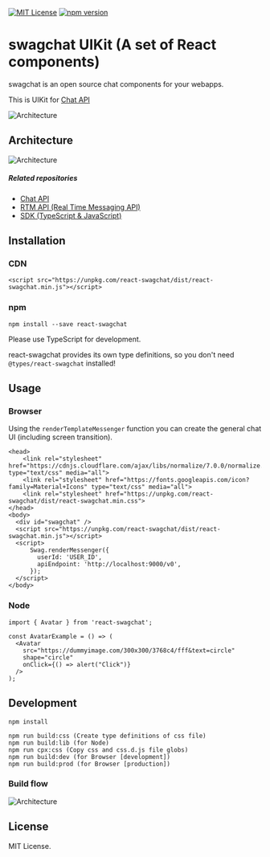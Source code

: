 [![MIT License](http://img.shields.io/badge/license-MIT-blue.svg?style=flat)](LICENSE)
[![npm version](https://badge.fury.io/js/swagchat-sdk.svg)](https://badge.fury.io/js/react-swagchat)

# swagchat UIKit (A set of React components)

swagchat is an open source chat components for your webapps.

This is UIKit for [Chat API](http://github.com/fairway-corp/swagchat-chat-api)

![Architecture](https://client.fairway.ne.jp/swagchat/img/uikit-messenger-20170920.png "Architecture")

## Architecture

![Architecture](https://client.fairway.ne.jp/swagchat/img/swagchat-start-guide-20170920.png "Architecture")

##### Related repositories

* [Chat API](https://github.com/fairway-corp/swagchat-chat-api)
* [RTM API (Real Time Messaging API)](https://github.com/fairway-corp/swagchat-rtm-api)
* [SDK (TypeScript & JavaScript)](https://github.com/swagchat/swagchat-sdk-js)


## Installation

### CDN

```
<script src="https://unpkg.com/react-swagchat/dist/react-swagchat.min.js"></script>
```

### npm

```
npm install --save react-swagchat
```

Please use TypeScript for development.

react-swagchat provides its own type definitions, so you don't need `@types/react-swagchat` installed!


## Usage

### Browser

Using the `renderTemplateMessenger` function you can create the general chat UI (including screen transition).

```
<head>
    <link rel="stylesheet" href="https://cdnjs.cloudflare.com/ajax/libs/normalize/7.0.0/normalize.min.css" type="text/css" media="all">
    <link rel="stylesheet" href="https://fonts.googleapis.com/icon?family=Material+Icons" type="text/css" media="all">
    <link rel="stylesheet" href="https://unpkg.com/react-swagchat/dist/react-swagchat.min.css">
</head>
<body>
  <div id="swagchat" />
  <script src="https://unpkg.com/react-swagchat/dist/react-swagchat.min.js"></script>
  <script>
      Swag.renderMessenger({
        userId: 'USER_ID',
        apiEndpoint: 'http://localhost:9000/v0',
      });
  </script>
</body>
```

### Node

```
import { Avatar } from 'react-swagchat';

const AvatarExample = () => (
  <Avatar
    src="https://dummyimage.com/300x300/3768c4/fff&text=circle"
    shape="circle"
    onClick={() => alert("Click")}
  />
);

```

## Development

```
npm install

npm run build:css (Create type definitions of css file)
npm run build:lib (for Node)
npm run cpx:css (Copy css and css.d.js file globs)
npm run build:dev (for Browser [development])
npm run build:prod (for Browser [production])
```

### Build flow

![Architecture](https://client.fairway.ne.jp/swagchat/img/uikit-build-20170920.png "Build flow")


## License

MIT License.
